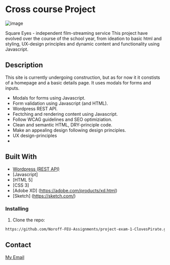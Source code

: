 # Cross course Project

![image](https://user-images.githubusercontent.com/52622303/164316813-4b12d99f-aeb7-4069-85cf-e72b3a50ac99.png)

Square Eyes - independent film-streaming service
This project have evolved over the course of the school year, from ideation to basic html and styling, UX-design principles and dynamic content and functionality using Javascript.

## Description

This site is currently undergoing construction, but as for now it it constists of a homepage and a basic details page. It uses modals for forms and inputs. 

- Modals for forms using Javascript.
- Form validation using Javascript (and HTML).
- Wordpress REST API.
- Fectching and rendering content using Javascript.
- Follow WCAG guidelines and SEO optimiziation.
- Clean and semantic HTML, DRY-principle code.
- Make an appealing design following design principles.
- UX design-principles
- 
## Built With

- [Wordpress (REST API)](https://wordpress.org/)
- [Javascript]
- [HTML 5]
- [CSS 3]
- [Adobe XD] (https://adobe.com/products/xd.html)
- [Sketch] (https://sketch.com/)

### Installing
1. Clone the repo:

```bash
https://github.com/Noroff-FEU-Assignments/project-exam-1-ClovesPirate.git
```

## Contact

[My Email](truls.haakenstad@outlook.com)
